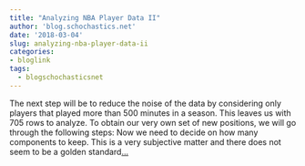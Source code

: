 ```yaml
---
title: "Analyzing NBA Player Data II"
author: 'blog.schochastics.net'
date: '2018-03-04'
slug: analyzing-nba-player-data-ii
categories:
- bloglink
tags:
  - blogschochasticsnet
---
```


The next step will be to reduce the noise of the data by considering only players that played more than 500 minutes in a season. This leaves us with 705 rows to analyze. To obtain our very own set of new positions, we will go through the following steps: Now we need to decide on how many components to keep. This is a very subjective matter and there does not seem to be a golden standard[... <i class="fas fa-external-link-alt"></i>](http://blog.schochastics.net/post/analyzing-nba-player-data-ii-clustering/)

